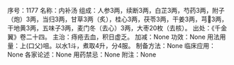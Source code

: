 序号：1177
名称：内补汤
组成：人参3两，续断3两，白芷3两，芍药3两，附子（炮）3两，当归3两，甘草3两（炙），桂心3两，茯苓3两，干姜3两，芎3两，干地黄3两，五味子3两，麦门冬（去心）3两，大枣20枚（去核）。
出处：《千金翼》卷二十四。
主治：痔疮去血，积日虚乏。
加减：None
功效：None
用法用量：上(口父)咀。以水1斗，煮取4升，分4服。
制备方法：None
临床应用：None
各家论述：None
用药禁忌：None
附注：None
